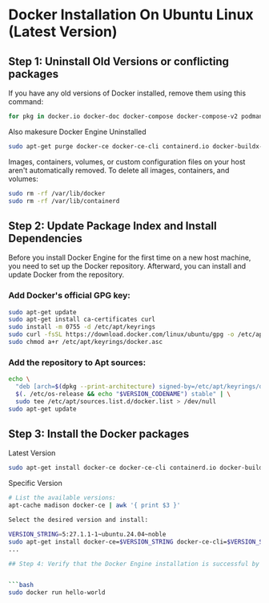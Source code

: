 # Docker Installation On Ubuntu Linux (Latest Version)

## Step 1: Uninstall Old Versions or conflicting packages
If you have any old versions of Docker installed, remove them using this command:

```bash
for pkg in docker.io docker-doc docker-compose docker-compose-v2 podman-docker containerd runc; do sudo apt-get remove $pkg; done
```
Also makesure Docker Engine Uninstalled
```bash
sudo apt-get purge docker-ce docker-ce-cli containerd.io docker-buildx-plugin docker-compose-plugin docker-ce-rootless-extras
```
Images, containers, volumes, or custom configuration files on your host aren't automatically removed. To delete all images, containers, and volumes:
```bash
sudo rm -rf /var/lib/docker
sudo rm -rf /var/lib/containerd
```

## Step 2: Update Package Index and Install Dependencies

Before you install Docker Engine for the first time on a new host machine, you need to set up the Docker repository. Afterward, you can install and update Docker from the repository.

### Add Docker's official GPG key:
```bash
sudo apt-get update
sudo apt-get install ca-certificates curl
sudo install -m 0755 -d /etc/apt/keyrings
sudo curl -fsSL https://download.docker.com/linux/ubuntu/gpg -o /etc/apt/keyrings/docker.asc
sudo chmod a+r /etc/apt/keyrings/docker.asc
```
### Add the repository to Apt sources:
```bash
echo \
  "deb [arch=$(dpkg --print-architecture) signed-by=/etc/apt/keyrings/docker.asc] https://download.docker.com/linux/ubuntu \
  $(. /etc/os-release && echo "$VERSION_CODENAME") stable" | \
  sudo tee /etc/apt/sources.list.d/docker.list > /dev/null
sudo apt-get update
```

## Step 3: Install the Docker packages

Latest Version

```bash
sudo apt-get install docker-ce docker-ce-cli containerd.io docker-buildx-plugin docker-compose-plugin
```

Specific Version
```bash
# List the available versions:
apt-cache madison docker-ce | awk '{ print $3 }'

Select the desired version and install:

VERSION_STRING=5:27.1.1-1~ubuntu.24.04~noble
sudo apt-get install docker-ce=$VERSION_STRING docker-ce-cli=$VERSION_STRING containerd.io docker-buildx-plugin docker-compose-plugin
...

## Step 4: Verify that the Docker Engine installation is successful by running the hello-world image.


```bash
sudo docker run hello-world
```

